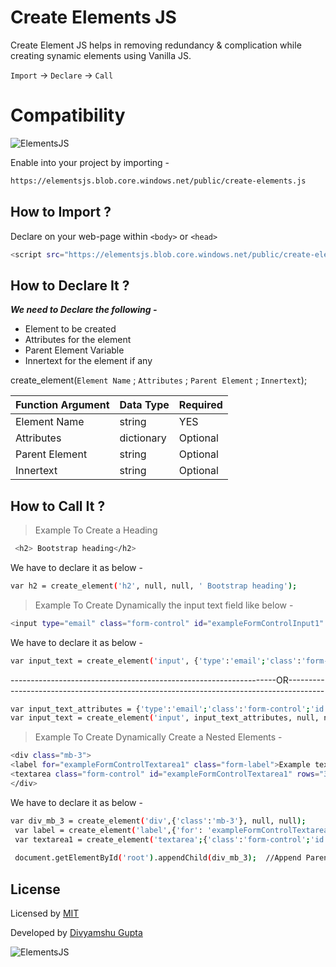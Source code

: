 # Create Elements JS 

Create Element JS helps in removing redundancy & complication while creating synamic elements using Vanilla JS.

`Import` →  `Declare`  →   `Call`

# Compatibility 

<img src="https://elementsjs.blob.core.windows.net/images/all-icon.png" alt="ElementsJS">


Enable into your project by importing - 
```sh
https://elementsjs.blob.core.windows.net/public/create-elements.js
```


##  How to Import ?

Declare on your web-page within `<body>` or `<head>`

```sh
<script src="https://elementsjs.blob.core.windows.net/public/create-elements.js"></script>

```

## How to Declare It ?

***We need to Declare the following -***
- Element to be created
- Attributes for the element
- Parent Element Variable
- Innertext for the element if any


create_element(`Element Name` ; `Attributes` ; `Parent Element` ;  `Innertext`);

| Function Argument | Data Type | Required |
|-------------------|-----------|----------|
| Element Name      | string    | YES      |
| Attributes        | dictionary| Optional |
| Parent Element    | string    | Optional |
| Innertext         | string    | Optional |



## How to Call It ?

> Example To Create a Heading
 ```sh
  <h2> Bootstrap heading</h2>
```
We have to declare it as below - 
 ```sh
var h2 = create_element('h2', null, null, ' Bootstrap heading');
```


> Example To Create Dynamically the input text field like below -
 ```sh
<input type="email" class="form-control" id="exampleFormControlInput1" placeholder="name@example.com">
```
We have to declare it as below - 
 ```sh
var input_text = create_element('input', {'type':'email';'class':'form-control';'id':'exampleFormControlInput1';'placeholder':'name@example.com'}, null, null);
```
------------------------------------------------------------------OR---------------------------------------------------------------------------------------
 ```sh
var input_text_attributes = {'type':'email';'class':'form-control';'id':'exampleFormControlInput1';'placeholder':'name@example.com'}
var input_text = create_element('input', input_text_attributes, null, null);
```


> Example To Create Dynamically Create a Nested Elements -
  ```sh
<div class="mb-3">
  <label for="exampleFormControlTextarea1" class="form-label">Example textarea</label>
  <textarea class="form-control" id="exampleFormControlTextarea1" rows="3"></textarea>
</div>
```
We have to declare it as below - 
 ```sh
var div_mb_3 = create_element('div',{'class':'mb-3'}, null, null);
  var label = create_element('label',{'for': 'exampleFormControlTextarea1'; 'class' : 'form-label'}; div_mb_3; 'Example textarea')
  var textarea1 = create_element('textarea';{'class':'form-control';'id':'exampleFormControlTextarea1'}; div_mb_3; null)
  
  document.getElementById('root').appendChild(div_mb_3);  //Append Parent Element Only
````





## License
Licensed by [MIT](https://raw.githubusercontent.com/divyamshu/Create-JS/main/LICENSE)

Developed by [Divyamshu Gupta](https://github.com/divyamshu)


<img src="https://elementsjs.blob.core.windows.net/images/element-JS.png" alt="ElementsJS">
